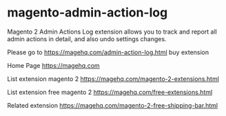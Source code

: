 # magento-admin-action-log
Magento 2 Admin Actions Log extension allows you to track and report all admin actions in detail, and also undo settings changes.

Please go to https://magehq.com/admin-action-log.html buy extension

Home Page https://magehq.com

List extension magento 2 https://magehq.com/magento-2-extensions.html

List extension free magento 2 https://magehq.com/free-extensions.html

Related extension https://magehq.com/magento-2-free-shipping-bar.html

